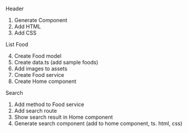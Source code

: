 Header

1. Generate Component
2. Add HTML
3. Add CSS

List Food

4. Create Food model
5. Create data.ts (add sample foods)
6. Add images to assets
7. Create Food service
8. Create Home component

Search

1. Add method to Food service
2. Add search route
3. Show search result in Home component
4. Generate search component (add to home component, ts. html, css)
